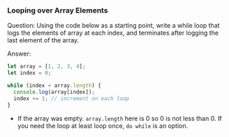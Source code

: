 

### Looping over Array Elements

Question: Using the code below as a starting point, write a while loop that logs the elements of array at each index, and terminates after logging the last element of the array.

Answer:

```javascript
let array = [1, 2, 3, 4];
let index = 0;

while (index < array.length) {
  console.log(array[index]);
  index += 1; // increment on each loop
}
```

* If the array was empty. `array.length` here is 0 so 0 is not less than 0. If you need the loop at least loop once, `do while` is an option.